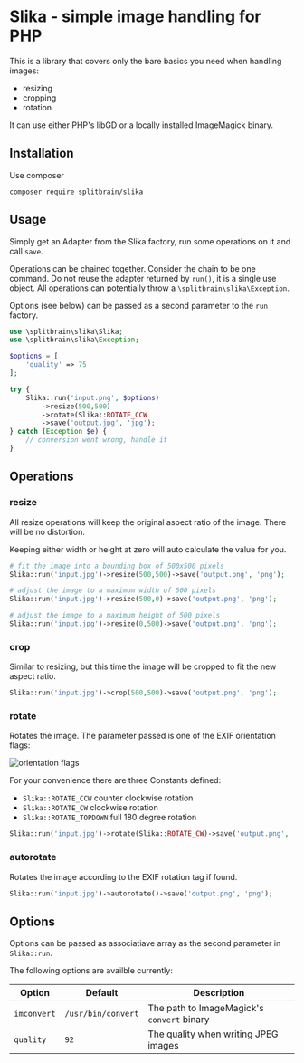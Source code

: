 # Slika - simple image handling for PHP

This is a library that covers only the bare basics you need when handling images:

  * resizing
  * cropping
  * rotation

It can use either PHP's libGD or a locally installed ImageMagick binary.

## Installation

Use composer

    composer require splitbrain/slika

## Usage

Simply get an Adapter from the Slika factory, run some operations on it and call `save`.

Operations can be chained together. Consider the chain to be one command. Do not reuse the adapter returned by `run()`, it is a single use object. All operations can potentially throw a `\splitbrain\slika\Exception`.

Options (see below) can be passed as a second parameter to the `run` factory. 

```php
use \splitbrain\slika\Slika;
use \splitbrain\slika\Exception;

$options = [
    'quality' => 75
];

try {
    Slika::run('input.png', $options)
        ->resize(500,500)
        ->rotate(Slika::ROTATE_CCW
        ->save('output.jpg', 'jpg');
} catch (Exception $e) {
    // conversion went wrong, handle it
}
```

## Operations 

### resize

All resize operations will keep the original aspect ratio of the image. There will be no distortion.

Keeping either width or height at zero will auto calculate the value for you.

```php
# fit the image into a bounding box of 500x500 pixels
Slika::run('input.jpg')->resize(500,500)->save('output.png', 'png');

# adjust the image to a maximum width of 500 pixels 
Slika::run('input.jpg')->resize(500,0)->save('output.png', 'png');

# adjust the image to a maximum height of 500 pixels 
Slika::run('input.jpg')->resize(0,500)->save('output.png', 'png');
```

### crop

Similar to resizing, but this time the image will be cropped to fit the new aspect ratio.

```php
Slika::run('input.jpg')->crop(500,500)->save('output.png', 'png');
```

### rotate

Rotates the image. The parameter passed is one of the EXIF orientation flags:

![orientation flags](https://i.stack.imgur.com/BFqgu.gif)

For your convenience there are three Constants defined:


* `Slika::ROTATE_CCW` counter clockwise rotation
* `Slika::ROTATE_CW` clockwise rotation
* `Slika::ROTATE_TOPDOWN` full 180 degree rotation 

```php
Slika::run('input.jpg')->rotate(Slika::ROTATE_CW)->save('output.png', 'png');
```

### autorotate

Rotates the image according to the EXIF rotation tag if found.

```php
Slika::run('input.jpg')->autorotate()->save('output.png', 'png');
```

## Options

Options can be passed as associatiave array as the second parameter in `Slika::run`.

The following options are availble currently:

| Option      | Default            | Description                                |
|-------------|--------------------|--------------------------------------------|
| `imconvert` | `/usr/bin/convert` | The path to ImageMagick's `convert` binary |
| `quality`   | `92`               | The quality when writing JPEG images       |
